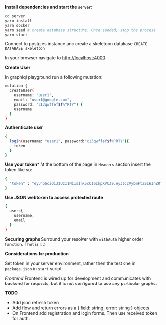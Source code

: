 
**Install dependencies and start the `server`:**

```sh
cd server
yarn install
yarn docker
yarn seed # create database structure. Once seeded, stop the process
yarn start
```

Connect to postgres instance anc create a skeletoon database `CREATE DATABASE skeletoon`

In your browser navigate to [http://localhost:4000](http://localhost:4000).

**Create User**

In graphiql playground run a following mutation:

```sh
mutation {
  createUser(
    username: "user1",
    email: "user1@google.com",
    password: "c13qwffef$f%^RTY") {
    username
  }
}
```

**Authenticate user**

```sh
{
  login(username: "user1", password:"c13qwffef$f%^RTY"){
    token
  }
}
```

**Use your token***
At the bottom of the page in `Headers` section insert the token like so:

```sh
{
  "token" : "eyJhbGciOiJIUzI1NiIsInR5cCI6IkpXVCJ9.eyJ1c2VybmFtZSI6InZRf0QuQtrcbk" #your token
}
```

**Use JSON webtoken to access protected route**

```sh
{
  users{
    username,
    email
  }
}
```

**Securing graphs**
Surround your resolver with `withAuth` higher order function. That is it :)

**Considerations for production**

Set token in your server environment, rather then the test one in `package.json` in `start` script

*Frontend*
Frontend is wired up for development and communicates with backend for requests, but it is not configured to use any particular graphs.

**TODO**

* Add json refresh token
* Add flow and return errors as a { field: string, error: string } objects
* On Frontend add registration and login forms. Then use received token for auth.

